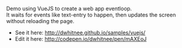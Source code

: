 Demo using VueJS to create a web app eventloop.  
It waits for events like text-entry to happen, then updates the screen without reloading the page.

* See it here: http://dwhitnee.github.io/samples/vuejs/
* Edit it here: http://codepen.io/dwhitnee/pen/mAXEoJ

